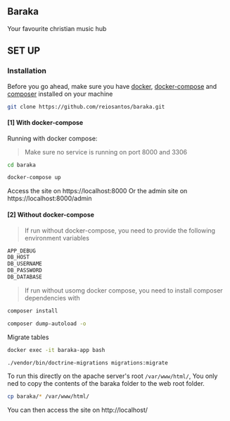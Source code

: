 ## Baraka

Your favourite christian music hub

## SET UP
### Installation

Before you go ahead, make sure you have [docker](https://docs.docker.com/install/), [docker-compose](https://docs.docker.com/compose/install/) and [composer](https://getcomposer.org/download/) installed on
 your
 machine
```bash
git clone https://github.com/reiosantos/baraka.git
```

#### [1] With docker-compose
Running with docker compose:
> Make sure no service is running on port 8000 and 3306

```bash
cd baraka

docker-compose up
```

Access the site on https://localhost:8000
Or the admin site on https://localhost:8000/admin

#### [2] Without docker-compose

> If run without docker-compose, you need to provide the following environment variables

```bash
APP_DEBUG
DB_HOST
DB_USERNAME
DB_PASSWORD
DB_DATABASE
```

> If run without usomg docker compose, you need to install composer dependencies with 

```bash
composer install

composer dump-autoload -o
```

Migrate tables
```bash
docker exec -it baraka-app bash

./vendor/bin/doctrine-migrations migrations:migrate
```
To run this directly on the apache server's root ```/var/www/html/```, You only ned to copy the
 contents of the baraka folder to the web root folder.
 
```bash
cp baraka/* /var/www/html/
``` 
You can then access the site on http://localhost/


